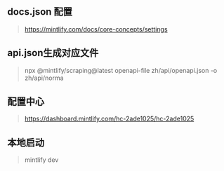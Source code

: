 ## docs.json 配置
> https://mintlify.com/docs/core-concepts/settings

## api.json生成对应文件
> npx @mintlify/scraping@latest openapi-file zh/api/openapi.json -o zh/api/norma

## 配置中心
> https://dashboard.mintlify.com/hc-2ade1025/hc-2ade1025

## 本地启动
> mintlify dev